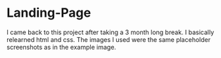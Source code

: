# Landing-Page
I came back to this project after taking a 3 month long break.
I basically relearned html and css.
The images I used were the same placeholder screenshots as in the example image.